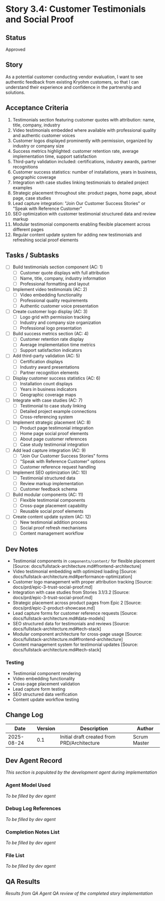 # Story 3.4: Customer Testimonials and Social Proof

## Status
Approved

## Story
As a potential customer conducting vendor evaluation,
I want to see authentic feedback from existing Kryohm customers,
so that I can understand their experience and confidence in the partnership and solutions.

## Acceptance Criteria
1. Testimonials section featuring customer quotes with attribution: name, title, company, industry
2. Video testimonials embedded where available with professional quality and authentic customer voices
3. Customer logos displayed prominently with permission, organized by industry or company size
4. Success metrics highlighted: customer retention rate, average implementation time, support satisfaction
5. Third-party validation included: certifications, industry awards, partner recognitions
6. Customer success statistics: number of installations, years in business, geographic coverage
7. Integration with case studies linking testimonials to detailed project examples
8. Strategic placement throughout site: product pages, home page, about page, case studies
9. Lead capture integration: "Join Our Customer Success Stories" or "Speak with Reference Customer"
10. SEO optimization with customer testimonial structured data and review markup
11. Modular testimonial components enabling flexible placement across different pages
12. Regular content update system for adding new testimonials and refreshing social proof elements

## Tasks / Subtasks
- [ ] Build testimonials section component (AC: 1)
  - [ ] Customer quote displays with full attribution
  - [ ] Name, title, company, industry information
  - [ ] Professional formatting and layout
- [ ] Implement video testimonials (AC: 2)
  - [ ] Video embedding functionality
  - [ ] Professional quality requirements
  - [ ] Authentic customer voice presentation
- [ ] Create customer logo display (AC: 3)
  - [ ] Logo grid with permission tracking
  - [ ] Industry and company size organization
  - [ ] Professional logo presentation
- [ ] Build success metrics section (AC: 4)
  - [ ] Customer retention rate display
  - [ ] Average implementation time metrics
  - [ ] Support satisfaction indicators
- [ ] Add third-party validation (AC: 5)
  - [ ] Certification displays
  - [ ] Industry award presentations
  - [ ] Partner recognition elements
- [ ] Display customer success statistics (AC: 6)
  - [ ] Installation count displays
  - [ ] Years in business indicators
  - [ ] Geographic coverage maps
- [ ] Integrate with case studies (AC: 7)
  - [ ] Testimonial to case study linking
  - [ ] Detailed project example connections
  - [ ] Cross-referencing system
- [ ] Implement strategic placement (AC: 8)
  - [ ] Product page testimonial integration
  - [ ] Home page social proof elements
  - [ ] About page customer references
  - [ ] Case study testimonial integration
- [ ] Add lead capture integration (AC: 9)
  - [ ] "Join Our Customer Success Stories" forms
  - [ ] "Speak with Reference Customer" options
  - [ ] Customer reference request handling
- [ ] Implement SEO optimization (AC: 10)
  - [ ] Testimonial structured data
  - [ ] Review markup implementation
  - [ ] Customer feedback schema
- [ ] Build modular components (AC: 11)
  - [ ] Flexible testimonial components
  - [ ] Cross-page placement capability
  - [ ] Reusable social proof elements
- [ ] Create content update system (AC: 12)
  - [ ] New testimonial addition process
  - [ ] Social proof refresh mechanisms
  - [ ] Content management workflow

## Dev Notes
- Testimonial components in `components/content/` for flexible placement [Source: docs/fullstack-architecture.md#frontend-architecture]
- Video testimonial embedding with optimized loading [Source: docs/fullstack-architecture.md#performance-optimization]
- Customer logo management with proper attribution tracking [Source: docs/prd/epic-3-trust-social-proof.md]
- Integration with case studies from Stories 3.1/3.2 [Source: docs/prd/epic-3-trust-social-proof.md]
- Strategic placement across product pages from Epic 2 [Source: docs/prd/epic-2-product-showcase.md]
- Lead capture forms for customer reference requests [Source: docs/fullstack-architecture.md#data-models]
- SEO structured data for testimonials and reviews [Source: docs/fullstack-architecture.md#tech-stack]
- Modular component architecture for cross-page usage [Source: docs/fullstack-architecture.md#frontend-architecture]
- Content management system for testimonial updates [Source: docs/fullstack-architecture.md#tech-stack]

### Testing
- Testimonial component rendering
- Video embedding functionality
- Cross-page placement validation
- Lead capture form testing
- SEO structured data verification
- Content update workflow testing

## Change Log
| Date | Version | Description | Author |
|------|---------|-------------|--------|
| 2025-08-24 | 0.1 | Initial draft created from PRD/Architecture | Scrum Master |

## Dev Agent Record
*This section is populated by the development agent during implementation*

### Agent Model Used
*To be filled by dev agent*

### Debug Log References
*To be filled by dev agent*

### Completion Notes List
*To be filled by dev agent*

### File List
*To be filled by dev agent*

## QA Results
*Results from QA Agent QA review of the completed story implementation*
